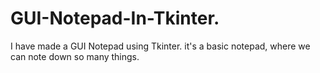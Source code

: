 # GUI-Notepad-In-Tkinter.
I have made a GUI Notepad using Tkinter.
it's a basic notepad, where we can note down so many things.
